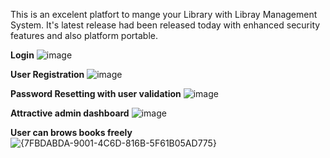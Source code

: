 This is an excelent platfort to mange your Library with Libray Management System.
It's latest release had been released today with enhanced security features and also platform portable.


<b>Login</b>
![image](https://github.com/user-attachments/assets/736564b0-373a-486e-b994-fba482024b55)

<b>User Registration</b>
![image](https://github.com/user-attachments/assets/8858fd13-4e4c-42e4-8272-9344171ff877)

<b>Password Resetting with user validation</b>
![image](https://github.com/user-attachments/assets/c17cfbfe-e307-40f0-b36f-28c64eb456e1)

<b>Attractive admin dashboard</b>
![image](https://github.com/user-attachments/assets/8ea463f4-43f8-450a-8677-22659c2a15f5)

<b>User can brows books freely</b>
![{7FBDABDA-9001-4C6D-816B-5F61B05AD775}](https://github.com/user-attachments/assets/39e90e4b-5a27-4989-bfa9-295ca97aaf75)

